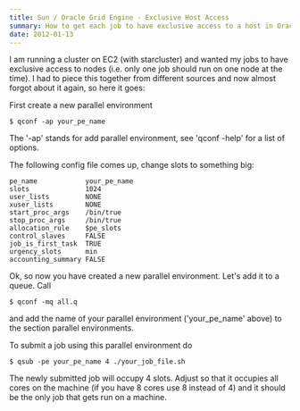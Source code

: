 ```yaml
---
title: Sun / Oracle Grid Engine - Exclusive Host Access
summary: How to get each job to have exclusive access to a host in Oracle Grid Engine
date: 2012-01-13
---
```


I am running a cluster on EC2 (with starcluster) and wanted my jobs to
have exclusive access to nodes (i.e. only one job should run on one node
 at the time). I had to piece this together from different sources and
now almost forgot about it again, so here it goes:

First create a new parallel environment

```
$ qconf -ap your_pe_name
```

The '-ap' stands for add parallel environment, see 'qconf -help' for a list of options.

The following config file comes up, change slots to something big:

```
pe_name            your_pe_name
slots              1024
user_lists         NONE
xuser_lists        NONE
start_proc_args    /bin/true
stop_proc_args     /bin/true
allocation_rule    $pe_slots
control_slaves     FALSE
job_is_first_task  TRUE
urgency_slots      min
accounting_summary FALSE
```

Ok, so now you have created a new parallel environment. Let's add it to a queue. Call

```
$ qconf -mq all.q
```

and add the name of your parallel environment ('your_pe_name' above) to the section
parallel environments.

To submit a job using this parallel environment do
```
$ qsub -pe your_pe_name 4 ./your_job_file.sh
```

The newly submitted job will occupy 4 slots. Adjust so that it occupies
all cores on the machine (if you have 8 cores use 8 instead of 4) and it
 should be the only job that gets run on a machine.
